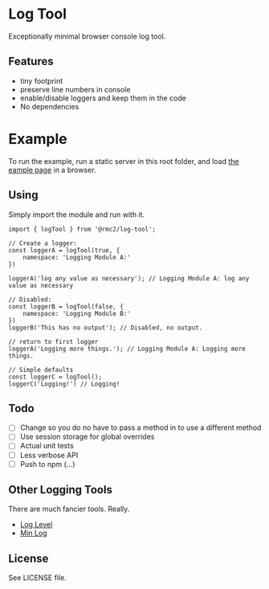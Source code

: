 # Log Tool

Exceptionally minimal browser console log tool.

## Features

- tiny footprint
- preserve line numbers in console
- enable/disable loggers and keep them in the code
- No dependencies

# Example

To run the example, run a static server in this root folder, and load [the eample page](example/index.html) in a browser.

## Using

Simply import the module and run with it.

```
import { logTool } from '@rmc2/log-tool';

// Create a logger:
const loggerA = logTool(true, {
    namespace: 'Logging Module A:'
})

loggerA('log any value as necessary'); // Logging Module A: log any value as necessary

// Disabled:
const loggerB = logTool(false, {
    namespace: 'Logging Module B:'
})
loggerB('This has no output'); // Disabled, no output.

// return to first logger
loggerA('Logging more things.'); // Logging Module A: Logging more things.

// Simple defaults
const loggerC = logTool();
loggerC('Logging!') // Logging!
```

## Todo

- [ ] Change so you do no have to pass a method in to use a different method
- [ ] Use session storage for global overrides
- [ ] Actual unit tests
- [ ] Less verbose API 
- [ ] Push to npm (...)

## Other Logging Tools

There are much fancier tools. Really.

- [Log Level](https://github.com/pimterry/loglevel "GitHub - pimterry/loglevel: Minimal lightweight logging for JavaScript, adding reliable log level methods to wrap any available console.log methods")
- [Min Log](https://github.com/chunpu/min-log "GitHub - chunpu/min-log: Better Logger with Custom Level and Outputer Taking over the original console")

## License

See LICENSE file.







